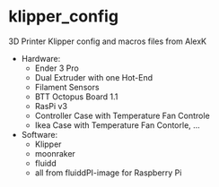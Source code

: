 # klipper_config
3D Printer Klipper config and macros files from AlexK  
 - Hardware: 
    - Ender 3 Pro 
    - Dual Extruder with one Hot-End
    - Filament Sensors
    - BTT Octopus Board 1.1
    - RasPi v3
    - Controller Case with Temperature Fan Controle
    - Ikea Case with Temperature Fan Contorle, ...
 - Software: 
    - Klipper
    - moonraker 
    - fluidd 
    - all from fluiddPI-image for Raspberry Pi
